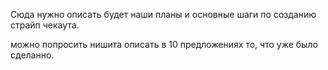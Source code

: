 Cюда нужно описать будет наши планы и основные шаги по созданию страйп чекаута.

можно попросить нишита описать в 10 предложениях то, что уже было сделанно.
